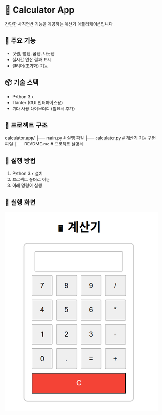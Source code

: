 # 📱 Calculator App

간단한 사칙연산 기능을 제공하는 계산기 애플리케이션입니다.


## 📌 주요 기능
- 덧셈, 뺄셈, 곱셈, 나눗셈
- 실시간 연산 결과 표시
- 클리어(초기화) 기능

## 📦 기술 스택
- Python 3.x
- Tkinter (GUI 인터페이스용)
- 기타 사용 라이브러리 (필요시 추가)

## 📂 프로젝트 구조
calculator.app/
├── main.py # 실행 파일
├── calculator.py # 계산기 기능 구현 파일
├── README.md # 프로젝트 설명서

## 📌 실행 방법
1. Python 3.x 설치
2. 프로젝트 폴더로 이동
3. 아래 명령어 실행


## 📸 실행 화면

![Calculator Screenshot](calculator.png)